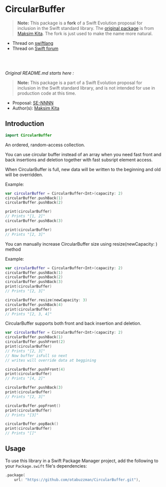 # CircularBuffer

> **Note:** This package is a **fork** of a Swift Evolution proposal for
  inclusion in the Swift standard library. The [original package](https://github.com/kitaisreal/swift-evolution-staging) is from
  [Maksim Kita](https://github.com/kitaisreal). The fork is just used
  to make the name more natural.

  * Thread on [swiftlang](https://github.com/swiftlang/swift/pull/30242)
  * Thread on [Swift forum](https://forums.swift.org/t/circular-buffer/34534)

<br>
<br>

_Original README.md starts here :_

> **Note:** This package is a part of a Swift Evolution proposal for
  inclusion in the Swift standard library, and is not intended for use in
  production code at this time.

* Proposal: [SE-NNNN](https://github.com/apple/swift-evolution/proposals/NNNN-filename.md)
* Author(s): [Maksim Kita](https://github.com/kitaisreal)


## Introduction

```swift
import CircularBuffer
```

An ordered, random-access collection.

You can use circular buffer instead of an array when you need fast
front and back insertions and deletion together with fast subsript
element access.

When CircularBuffer is full, new data will be written to the beginning
and old will be overridden.

Example:
```swift
var circularBuffer = CircularBuffer<Int>(capacity: 2)
circularBuffer.pushBack(1)
circularBuffer.pushBack(2)

print(circularBuffer)
// Prints "[1, 2]"
circularBuffer.pushBack(3)

print(circularBuffer)
// Prints "[2, 3]"
```

You can manually increase CircularBuffer size using resize(newCapacity: ) method

Example:
```swift
var circularBuffer = CircularBuffer<Int>(capacity: 2)
circularBuffer.pushBack(1)
circularBuffer.pushBack(2)
circularBuffer.pushBack(3)
print(circularBuffer)
// Prints "[2, 3]"

circularBuffer.resize(newCapacity: 3)
circularBuffer.pushBack(4)
print(circularBuffer)
// Prints "[2, 3, 4]"
```

CircularBuffer supports both front and back insertion and deletion.
```swift
var circularBuffer = CircularBuffer<Int>(capacity: 2)
circularBuffer.pushBack(1)
circularBuffer.pushFront(2)
print(circularBuffer)
// Prints "[2, 3]"
// Now buffer isFull so next
// writes will override data at beggining

circularBuffer.pushFront(4)
print(circularBuffer)
// Prints "[4, 2]"

circularBuffer.pushBack(3)
print(circularBuffer)
// Prints "[2, 3]"

circularBuffer.popFront()
print(circularBuffer)
// Prints "[3]"

circularBuffer.popBack()
print(circularBuffer)
// Prints "[]"
```

## Usage

To use this library in a Swift Package Manager project,
add the following to your `Package.swift` file's dependencies:

```swift
.package(
    url: "https://github.com/otabuzzman/CircularBuffer.git"),
```


